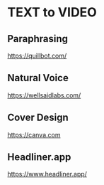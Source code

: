 # TEXT to VIDEO

## Paraphrasing
https://quillbot.com/

## Natural Voice
https://wellsaidlabs.com/

## Cover Design
https://canva.com

## Headliner.app
https://www.headliner.app/
